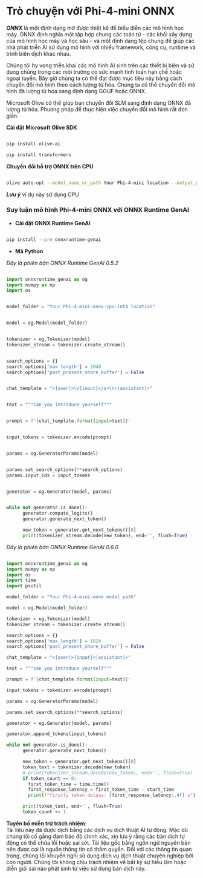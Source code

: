 # **Trò chuyện với Phi-4-mini ONNX**

***ONNX*** là một định dạng mở được thiết kế để biểu diễn các mô hình học máy. ONNX định nghĩa một tập hợp chung các toán tử - các khối xây dựng của mô hình học máy và học sâu - và một định dạng tệp chung để giúp các nhà phát triển AI sử dụng mô hình với nhiều framework, công cụ, runtime và trình biên dịch khác nhau.

Chúng tôi hy vọng triển khai các mô hình AI sinh trên các thiết bị biên và sử dụng chúng trong các môi trường có sức mạnh tính toán hạn chế hoặc ngoại tuyến. Bây giờ chúng ta có thể đạt được mục tiêu này bằng cách chuyển đổi mô hình theo cách lượng tử hóa. Chúng ta có thể chuyển đổi mô hình đã lượng tử hóa sang định dạng GGUF hoặc ONNX.

Microsoft Olive có thể giúp bạn chuyển đổi SLM sang định dạng ONNX đã lượng tử hóa. Phương pháp để thực hiện việc chuyển đổi mô hình rất đơn giản.

**Cài đặt Microsoft Olive SDK**

```bash

pip install olive-ai

pip install transformers

```

**Chuyển đổi hỗ trợ ONNX trên CPU**

```bash

olive auto-opt --model_name_or_path Your Phi-4-mini location --output_path Your onnx ouput location --device cpu --provider CPUExecutionProvider --precision int4 --use_model_builder --log_level 1

```

***Lưu ý*** ví dụ này sử dụng CPU

### **Suy luận mô hình Phi-4-mini ONNX với ONNX Runtime GenAI**

- **Cài đặt ONNX Runtime GenAI**

```bash

pip install --pre onnxruntime-genai

```

- **Mã Python**

*Đây là phiên bản ONNX Runtime GenAI 0.5.2*

```python

import onnxruntime_genai as og
import numpy as np
import os


model_folder = "Your Phi-4-mini-onnx-cpu-int4 location"


model = og.Model(model_folder)


tokenizer = og.Tokenizer(model)
tokenizer_stream = tokenizer.create_stream()


search_options = {}
search_options['max_length'] = 2048
search_options['past_present_share_buffer'] = False


chat_template = "<|user|>\n{input}</s>\n<|assistant|>"


text = """Can you introduce yourself"""


prompt = f'{chat_template.format(input=text)}'


input_tokens = tokenizer.encode(prompt)


params = og.GeneratorParams(model)


params.set_search_options(**search_options)
params.input_ids = input_tokens


generator = og.Generator(model, params)


while not generator.is_done():
      generator.compute_logits()
      generator.generate_next_token()

      new_token = generator.get_next_tokens()[0]
      print(tokenizer_stream.decode(new_token), end='', flush=True)

```

*Đây là phiên bản ONNX Runtime GenAI 0.6.0*

```python

import onnxruntime_genai as og
import numpy as np
import os
import time
import psutil

model_folder = "Your Phi-4-mini-onnx model path"

model = og.Model(model_folder)

tokenizer = og.Tokenizer(model)
tokenizer_stream = tokenizer.create_stream()

search_options = {}
search_options['max_length'] = 1024
search_options['past_present_share_buffer'] = False

chat_template = "<|user|>{input}<|assistant|>"

text = """can you introduce yourself"""

prompt = f'{chat_template.format(input=text)}'

input_tokens = tokenizer.encode(prompt)

params = og.GeneratorParams(model)

params.set_search_options(**search_options)

generator = og.Generator(model, params)

generator.append_tokens(input_tokens)

while not generator.is_done():
      generator.generate_next_token()

      new_token = generator.get_next_tokens()[0]
      token_text = tokenizer.decode(new_token)
      # print(tokenizer_stream.decode(new_token), end='', flush=True)
      if token_count == 0:
        first_token_time = time.time()
        first_response_latency = first_token_time - start_time
        print(f"firstly token delpay: {first_response_latency:.4f} s")

      print(token_text, end='', flush=True)
      token_count += 1

```

**Tuyên bố miễn trừ trách nhiệm**:  
Tài liệu này đã được dịch bằng các dịch vụ dịch thuật AI tự động. Mặc dù chúng tôi cố gắng đảm bảo độ chính xác, xin lưu ý rằng các bản dịch tự động có thể chứa lỗi hoặc sai sót. Tài liệu gốc bằng ngôn ngữ nguyên bản nên được coi là nguồn thông tin có thẩm quyền. Đối với các thông tin quan trọng, chúng tôi khuyến nghị sử dụng dịch vụ dịch thuật chuyên nghiệp bởi con người. Chúng tôi không chịu trách nhiệm về bất kỳ sự hiểu lầm hoặc diễn giải sai nào phát sinh từ việc sử dụng bản dịch này.
